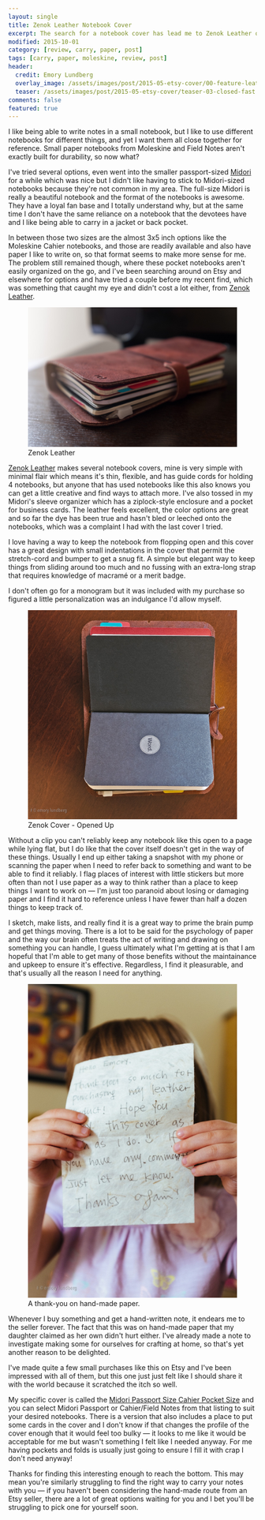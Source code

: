 ```yaml
---
layout: single
title: Zenok Leather Notebook Cover
excerpt: The search for a notebook cover has lead me to Zenok Leather on Etsy.
modified: 2015-10-01
category: [review, carry, paper, post]
tags: [carry, paper, moleskine, review, post]
header:
  credit: Emory Lundberg
  overlay_image: /assets/images/post/2015-05-etsy-cover/00-feature-leather-paper.jpg
  teaser: /assets/images/post/2015-05-etsy-cover/teaser-03-closed-fast.jpg
comments: false
featured: true
---
```


I like being able to write notes in a small notebook, but I like to use different notebooks for different things, and yet I want them all close together for reference. Small paper notebooks from Moleskine and Field Notes aren't exactly built for durability, so now what?

I've tried several options, even went into the smaller passport-sized [Midori](http://www.midori-japan.co.jp/tr/english/about.html) for a while which was nice but I didn't like having to stick to Midori-sized notebooks because they're not common in my area. The full-size Midori is really a beautiful notebook and the format of the notebooks is awesome. They have a loyal fan base and I totally understand why, but at the same time I don't have the same reliance on a notebook that the devotees have and I like being able to carry in a jacket or back pocket. 

In between those two sizes are the almost 3x5 inch options like the Moleskine Cahier notebooks, and those are readily available and also have paper I like to write on, so that format seems to make more sense for me. The problem still remained though, where these pocket notebooks aren't easily organized on the go, and I've been searching around on Etsy and elsewhere for options and have tried a couple before my recent find, which was something that caught my eye and didn't cost a lot either, from [Zenok Leather][zenok].

<div id="content" class="page-content">
  <figure>
    <a class="image-popup-vertical-fit" href="/assets/images/images/post/2015-05-etsy-cover/03-closed-fast.jpg" title="Zenok Leather">
    <img src="/assets/images/post/2015-05-etsy-cover/03-closed-fast.jpg" alt=""></a>
    <figcaption>Zenok Leather</figcaption>
  </figure>
</div>

[Zenok Leather][zenok] makes several notebook covers, mine is very simple with minimal flair which means it's thin, flexible, and has guide cords for holding 4 notebooks, but anyone that has used notebooks like this also knows you can get a little creative and find ways to attach more. I've also tossed in my Midori's sleeve organizer which has a ziplock-style enclosure and a pocket for business cards. The leather feels excellent, the color options are great and so far the dye has been true and hasn't bled or leeched onto the notebooks, which was a complaint I had with the last cover I tried. 

I love having a way to keep the notebook from flopping open and this cover has a great design with small indentations in the cover that permit the stretch-cord and bumper to get a snug fit. A simple but elegant way to keep things from sliding around too much and no fussing with an extra-long strap that requires knowledge of macramé or a merit badge.

I don't often go for a monogram but it was included with my purchase so figured a little personalization was an indulgance I'd allow myself.

<div id="content" class="page-content">
 <figure>
  <a class="image-popup-vertical-fit" href="/assets/images/post/2015-05-etsy-cover/01-opened-sq.jpg" title="Zenok Cover - Opened Up">
  <img src="/assets/images/post/2015-05-etsy-cover/01-opened-sq.jpg" alt="Zenok Cover - Opened Up"></a>
  <figcaption>Zenok Cover - Opened Up</figcaption>
 </figure>
</div>

Without a clip you can't reliably keep any notebook like this open to a page while lying flat, but I do like that the cover itself doesn't get in the way of these things. Usually I end up either taking a snapshot with my phone or scanning the paper when I need to refer back to something and want to be able to find it reliably. I flag places of interest with little stickers but more often than not I use paper as a way to think rather than a place to keep things I want to work on — I'm just too paranoid about losing or damaging paper and I find it hard to reference unless I have fewer than half a dozen things to keep track of.

I sketch, make lists, and really find it is a great way to prime the brain pump and get things moving. There is a lot to be said for the psychology of paper and the way our brain often treats the act of writing and drawing on something you can handle, I guess ultimately what I'm getting at is that I am hopeful that I'm able to get many of those benefits without the maintainance and upkeep to ensure it's effective. Regardless, I find it pleasurable, and that's usually all the reason I need for anything.

<div id="content" class="page-content">
  <figure>
   <a class="image-popup-vertical-fit" href="/assets/images/post/2015-05-etsy-cover/02-paper-p.jpg" title="A thank-you on hand-made paper.">
    <img src="/assets/images/post/2015-05-etsy-cover/02-paper-p.jpg" alt="A thank-you on hand-made paper."></a>
   <figcaption>A thank-you on hand-made paper.</figcaption>
  </figure>
</div>

Whenever I buy something and get a hand-written note, it endears me to the seller forever. The fact that this was on hand-made paper that my daughter claimed as her own didn't hurt either. I've already made a note to investigate making some for ourselves for crafting at home, so that's yet another reason to be delighted.

I've made quite a few small purchases like this on Etsy and I've been impressed with all of them, but this one just just felt like I should share it with the world because it scratched the itch so well.

My specific cover is called the [Midori Passport Size Cahier Pocket Size](https://www.etsy.com/listing/229514608/midori-passport-size-cahier-pocket-size) and you can select Midori Passport or Cahier/Field Notes from that listing to suit your desired notebooks. There is a version that also includes a place to put some cards in the cover and I don't know if that changes the profile of the cover enough that it would feel too bulky — it looks to me like it would be acceptable for me but wasn't something I felt like I needed anyway. For me having pockets and folds is usually just going to ensure I fill it with crap I don't need anyway!

Thanks for finding this interesting enough to reach the bottom. This may mean you're similarly struggling to find the right way to carry your notes with you — if you haven't been considering the hand-made route from an Etsy seller, there are a lot of great options waiting for you and I bet you'll be struggling to pick one for yourself soon.


[zenok]: https://www.etsy.com/shop/zenokleather
[mine]: https://www.etsy.com/listing/229514608/midori-passport-size-cahier-pocket-size?ref=shop_home_active_13
